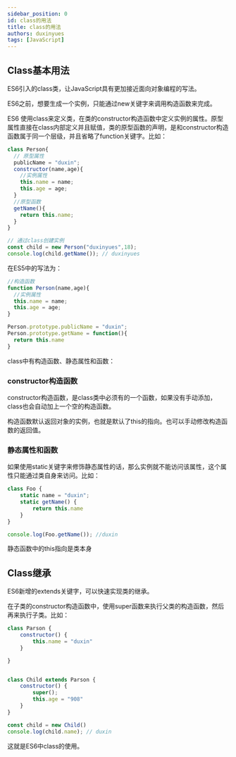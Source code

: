 ```yaml
---
sidebar_position: 0
id: class的用法
title: class的用法
authors: duxinyues
tags: [JavaScript]
---
```


<!--
 * @Author: duxinyues yongyuan253015@gmail.com
 * @Date: 2023-03-05 00:02:03
 * @LastEditors: duxinyues yongyuan253015@gmail.com
 * @LastEditTime: 2023-03-05 20:20:30
 * @FilePath: \blog\blog\javascript\es6202303050001.md
 * @Description: 
 * Copyright (c) 2023 by ${duxinyues} email: ${yongyuan253015@gmail.com}, All Rights Reserved.
-->

## Class基本用法

ES6引入的class类，让JavaScript具有更加接近面向对象编程的写法。

ES6之前，想要生成一个实例，只能通过new关键字来调用构造函数来完成。

ES6 使用class来定义类，在类的constructor构造函数中定义实例的属性。原型属性直接在class内部定义并且赋值，类的原型函数的声明，是和constructor构造函数属于同一个层级，并且省略了function关键字。比如：

```javascript
class Person{
  // 原型属性
  publicName = "duxin";
  constructor(name,age){
    //实例属性
    this.name = name;
    this.age = age;
  }
  //原型函数
  getName(){
    return this.name;
  }
}

// 通过class创建实例
const child = new Person("duxinyues",18);
console.log(child.getName()); // duxinyues
```

在ES5中的写法为：

```javascript
//构造函数
function Person(name,age){
  //实例属性
  this.name = name;
  this.age = age;
}

Person.prototype.publicName = "duxin";
Person.prototype.getName = function(){
  return this.name
}
```

class中有构造函数、静态属性和函数：

### constructor构造函数

constructor构造函数，是class类中必须有的一个函数，如果没有手动添加，class也会自动加上一个空的构造函数。

构造函数默认返回对象的实例，也就是默认了this的指向。也可以手动修改构造函数的返回值。

### 静态属性和函数

如果使用static关键字来修饰静态属性的话，那么实例就不能访问该属性，这个属性只能通过类自身来访问。比如：

```javascript
class Foo {
    static name = "duxin";
    static getName() {
        return this.name
    }
}

console.log(Foo.getName()); //duxin
```

静态函数中的this指向是类本身

## Class继承

ES6新增的extends关键字，可以快速实现类的继承。

在子类的constructor构造函数中，使用super函数来执行父类的构造函数，然后再来执行子类。比如：

```javascript
class Parson {
    constructor() {
        this.name = "duxin"
    }

}


class Child extends Parson {
    constructor() {
        super();
        this.age = "908"
    }
}

const child = new Child()
console.log(child.name); // duxin
```

这就是ES6中class的使用。
